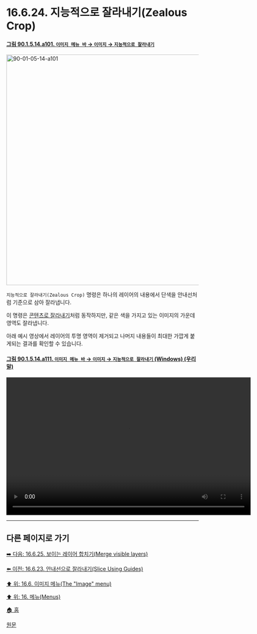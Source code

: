 # 16.6.24. 지능적으로 잘라내기(Zealous Crop)

<a id="90-01-05-14-a101"></a>

#### [그림 90.1.5.14.a101. `이미지 메뉴 바` → `이미지` → `지능적으로 잘라내기`](./90-01-05-14-zealous_crop.md#90-01-05-14-a101)
<img width="977" height="603" alt="90-01-05-14-a101" src="https://github.com/user-attachments/assets/3738b8d8-0c5d-4171-b847-e6ec6083357c" />

`지능적으로 잘라내기(Zealous Crop)` 명령은 하나의 레이어의 내용에서 단색을 안내선처럼 기준으로 삼아 잘라냅니다.

이 명령은 [콘텐츠로 잘라내기](./16-06-22-02-crop_to_content.md)처럼 동작하지만, 같은 색을 가지고 있는 이미지의 가운데 영역도 잘라냅니다.

아래 예시 영상에서 레이어의 투명 영역이 제거되고 나머지 내용들이 최대한 가깝게 붙게되는 결과를 확인할 수 있습니다.

<a id="90-01-05-14-a111"></a>

#### [그림 90.1.5.14.a111. `이미지 메뉴 바` → `이미지` → `지능적으로 잘라내기` (Windows) (우리말)](./90-01-05-14-zealous_crop.md#90-01-05-14-a111)
<video controls="controls" width="640" height="360" src="https://github.com/user-attachments/assets/98f1af8c-a9d1-4e74-a17b-26bed753a2c5"></video>

***

## 다른 페이지로 가기

[➡️ 다음: 16.6.25. 보이는 레이어 합치기(Merge visible layers)](./16-06-25-00-merge_visible_layers.md)

[⬅️ 이전: 16.6.23. 안내선으로 잘라내기(Slice Using Guides)](./16-06-23-slice-using-guides.md)

[⬆️ 위: 16.6. 이미지 메뉴(The "Image" menu)](./16-06-00-the-image-menu.md)

[⬆️ 위: 16. 메뉴(Menus)](./16-00-menus.md)

[🏠 홈](./00-home.md)

[원문](https://docs.gimp.org/2.10/ko/plug-in-zealouscrop.html)